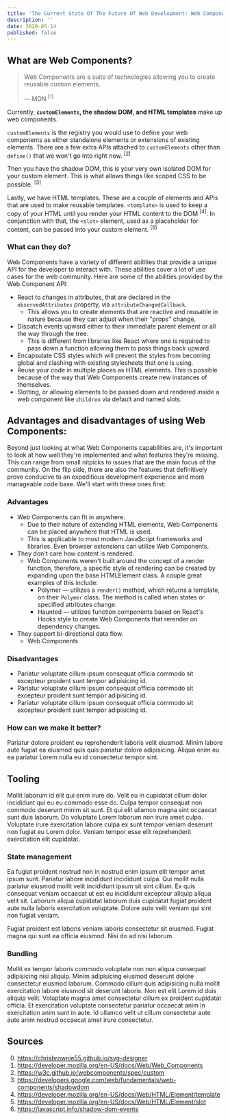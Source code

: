 ```yaml
---
title: 'The Current State Of The Future Of Web Development: Web Components'
description: ''
date: 2020-05-14
published: false
---
```


## What are Web Components?

> Web Components are a suite of technologies allowing you to create reusable custom elements.
>
> — MDN <sup>[1]</sup>

Currently, **`customElements`, the shadow DOM, and HTML templates** make up web components.

`customElements` is the registry you would use to define your web components as either standalone elements or extensions of existing elements. There are a few extra APIs attached to `customElements` other than `define()` that we won't go into right now. <sup>[2]</sup>

Then you have the shadow DOM, this is your very own isolated DOM for your custom element. This is what allows things like scoped CSS to be possible. <sup>[3]</sup>

Lastly, we have HTML templates. These are a couple of elements and APIs that are used to make reusable templates. `<template>` is used to keep a copy of your HTML until you render your HTML content to the DOM <sup>[4]</sup>. In conjunction with that, the `<slot>` element, used as a placeholder for content, can be passed into your custom element. <sup>[5]</sup>

### What can they do?

Web Components have a variety of different abilities that provide a unique API for the developer to interact with. These abilities cover a lot of use cases for the web community. Here are some of the abilities provided by the Web Component API:

- React to changes in attributes, that are declared in the `observedAttributes` property, via `attributeChangedCallback`.
  - This allows you to create elements that are reactive and reusable in nature because they can adjust when their "props" change.
- Dispatch events upward either to their immediate parent element or all the way through the tree.
  - This is different from libraries like React where one is required to pass down a function allowing them to pass things back upward.
- Encapsulate CSS styles which will prevent the styles from becoming global and clashing with existing stylesheets that one is using.
- Reuse your code in multiple places as HTML elements. This is possible because of the way that Web Components create new instances of themselves.
- Slotting, or allowing elements to be passed down and rendered inside a web component like `children` via default and named slots.

## Advantages and disadvantages of using Web Components:

Beyond just looking at what Web Components capabilities are, it's important to look at how well they're implemented and what features they're missing. This can range from small nitpicks to issues that are the main focus of the community. On the flip side, there are also the features that definitively prove conducive to an expeditious development experience and more manageable code base. We'll start with these ones first:

### Advantages

- Web Components can fit in anywhere.
  - Due to their nature of extending HTML elements, Web Components can be placed anywhere that HTML is used.
  - This is applicable to most modern JavaScript frameworks and libraries. Even browser extensions can utilize Web Components.
- They don't care how content is rendered.
  - Web Components weren't built around the concept of a render function, therefore, a specific style of rendering can be created by expanding upon the base HTMLElement class. A couple great examples of this include:
    - Polymer — utilizes a `render()` method, which returns a template, on their `Polymer` class. The method is called when states or specified attributes change.
    - Haunted — utilizes function components based on React's Hooks style to create Web Components that rerender on dependency changes.
- They support bi-directional data flow.
  - Web Components 

### Disadvantages

- Pariatur voluptate cillum ipsum consequat officia commodo sit excepteur proident sunt tempor adipisicing id.
- Pariatur voluptate cillum ipsum consequat officia commodo sit excepteur proident sunt tempor adipisicing id.
- Pariatur voluptate cillum ipsum consequat officia commodo sit excepteur proident sunt tempor adipisicing id.

### How can we make it better?

Pariatur dolore proident eu reprehenderit laboris velit eiusmod. Minim labore aute fugiat ea eiusmod quis quis pariatur dolore adipisicing. Aliqua enim eu ea pariatur Lorem nulla eu id consectetur tempor sint.

## Tooling

Mollit laborum id elit qui enim irure do. Velit eu in cupidatat cillum dolor incididunt qui eu eu commodo esse do. Culpa tempor consequat non commodo deserunt minim sit sunt. Et qui elit ullamco magna sint occaecat sunt duis laborum. Do voluptate Lorem laborum non irure amet culpa. Voluptate irure exercitation labore culpa ex sunt tempor veniam deserunt non fugiat eu Lorem dolor. Veniam tempor esse elit reprehenderit exercitation elit cupidatat.

### State management

Ea fugiat proident nostrud non in nostrud enim ipsum elit tempor amet ipsum sunt. Pariatur labore incididunt incididunt culpa. Qui mollit nulla pariatur eiusmod mollit velit incididunt ipsum sit sint cillum. Ex quis consequat veniam occaecat ut est eu incididunt excepteur aliquip aliqua velit sit. Laborum aliqua cupidatat laborum duis cupidatat fugiat proident aute nulla laboris exercitation voluptate. Dolore aute velit veniam qui sint non fugiat veniam.

Fugiat proident est laboris veniam laboris consectetur sit eiusmod. Fugiat magna qui sunt ea officia eiusmod. Nisi do ad nisi laborum.

### Bundling

Mollit ex tempor laboris commodo voluptate non non aliqua consequat adipisicing nisi aliquip. Minim adipisicing eiusmod deserunt dolore consectetur eiusmod laborum. Commodo cillum quis adipisicing nulla mollit exercitation labore eiusmod sit deserunt laboris. Non est elit Lorem id duis aliquip velit. Voluptate magna amet consectetur cillum ex proident cupidatat officia. Et exercitation voluptate consectetur pariatur occaecat anim in exercitation anim sunt in aute. Id ullamco velit ut cillum consectetur aute aute anim nostrud occaecat amet irure consectetur.

## Sources

0. https://chrisbrownie55.github.io/svg-designer
1. https://developer.mozilla.org/en-US/docs/Web/Web_Components
2. https://w3c.github.io/webcomponents/spec/custom
3. https://developers.google.com/web/fundamentals/web-components/shadowdom
4. https://developer.mozilla.org/en-US/docs/Web/HTML/Element/template
5. https://developer.mozilla.org/en-US/docs/Web/HTML/Element/slot
6. https://javascript.info/shadow-dom-events
